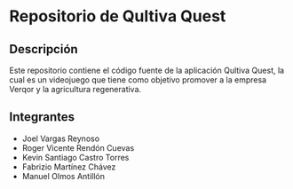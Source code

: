 # Repositorio de Qultiva Quest

## Descripción
Este repositorio contiene el código fuente de la aplicación Qultiva Quest, la cual es un videojuego
que tiene como objetivo promover a la empresa Verqor y la agricultura regenerativa.

## Integrantes
- Joel Vargas Reynoso
- Roger Vicente Rendón Cuevas
- Kevin Santiago Castro Torres
- Fabrizio Martínez Chávez
- Manuel Olmos Antillón
  
